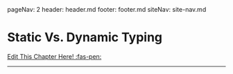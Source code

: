 <frontmatter>
  pageNav: 2
  header: header.md
  footer: footer.md
  siteNav: site-nav.md
</frontmatter>

<br> 

# Static Vs. Dynamic Typing
[Edit This Chapter Here! :fas-pen:](https://www.google.com)
<hr>